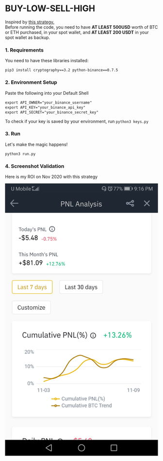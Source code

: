 # BUY-LOW-SELL-HIGH
Inspired by [this strategy.](https://medium.com/@Grandecoffee/how-to-never-lose-money-in-the-stock-market-again-2a1f48c86c45)  
Before running the code, you need to have **AT LEAST 500USD** worth of BTC or ETH purchased, in your spot wallet, and **AT LEAST 200 USDT** in your spot wallet as backup.

### 1. Requirements
You need to have these libraries installed:
```
pip3 install cryptography==3.2 python-binance==0.7.5
```
### 2. Environment Setup
Paste the following into your Default Shell
```
export API_OWNER="your_binance_username"
export API_KEY="your_binance_api_key"
export API_SECRET="your_binance_secret_key"
```
To check if your key is saved by your environment, run `python3 keys.py`

### 3. Run
Let's make the magic happens!
```
python3 run.py
```

### 4. Screenshot Validation
Here is my ROI on Nov 2020 with this strategy
<p align="center">
  <img src="ROI Nov 2020.jpg">
</p>

